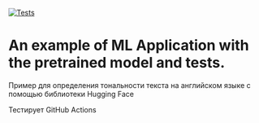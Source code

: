 [![Tests](https://github.com/sozykin/ml_fastapi_tests/actions/workflows/python-app.yml/badge.svg)](https://github.com/sozykin/ml_fastapi_tests/actions/workflows/python-app.yml)

# An example of ML Application with the pretrained model and tests.

Пример для определения тональности текста на английском языке с помощью библиотеки Hugging Face

Тестирует GitHub Actions



